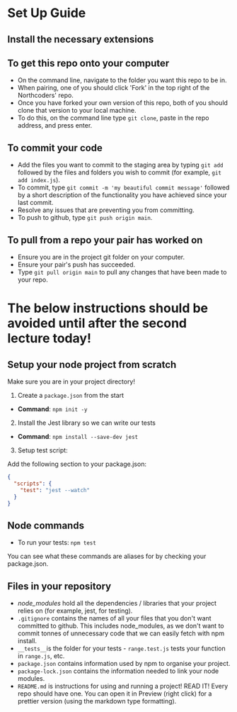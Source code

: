 # Set Up Guide

## Install the necessary extensions

## To get this repo onto your computer

- On the command line, navigate to the folder you want this repo to be in.
- When pairing, one of you should click 'Fork' in the top right of the Northcoders' repo.
- Once you have forked your own version of this repo, both of you should clone that version to your local machine.
- To do this, on the command line type `git clone`, paste in the repo address, and press enter.

## To commit your code

- Add the files you want to commit to the staging area by typing `git add` followed by the files and folders you wish to commit (for example, `git add index.js`).
- To commit, type `git commit -m 'my beautiful commit message'` followed by a short description of the functionality you have achieved since your last commit.
- Resolve any issues that are preventing you from committing.
- To push to github, type `git push origin main`.

## To pull from a repo your pair has worked on

- Ensure you are in the project git folder on your computer.
- Ensure your pair's push has succeeded.
- Type `git pull origin main` to pull any changes that have been made to your repo.

# The below instructions should be avoided until after the second lecture today!

## Setup your node project from scratch

Make sure you are in your project directory!

1. Create a `package.json` from the start

- **Command**: `npm init -y`

2. Install the Jest library so we can write our tests

- **Command**: `npm install --save-dev jest`

3. Setup test script:

Add the following section to your package.json:

```json
{
  "scripts": {
    "test": "jest --watch"
  }
}
```

## Node commands

- To run your tests: `npm test`

You can see what these commands are aliases for by checking your package.json.

## Files in your repository

- _node_modules_ hold all the dependencies / libraries that your project relies on (for example, jest, for testing).
- `.gitignore` contains the names of all your files that you don't want committed to github. This includes node_modules, as we don't want to commit tonnes of unnecessary code that we can easily fetch with npm install.
- `__tests__`is the folder for your tests - `range.test.js` tests your function in `range.js`, etc.
- `package.json` contains information used by npm to organise your project.
- `package-lock.json` contains the information needed to link your node modules.
- `README.md` is instructions for using and running a project! READ IT! Every repo should have one. You can open it in Preview (right click) for a prettier version (using the markdown type formatting).
